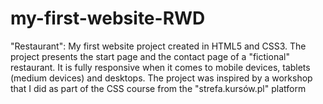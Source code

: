 # my-first-website-RWD
"Restaurant": My first website project created in HTML5 and CSS3. The project presents the start page and the contact page of a "fictional" restaurant. It is fully responsive when it comes to mobile devices, tablets (medium devices) and desktops. The project was inspired by a workshop that I did as part of the CSS course from the "strefa.kursów.pl" platform
